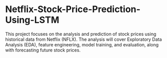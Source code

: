 # Netflix-Stock-Price-Prediction-Using-LSTM
This project focuses on the analysis and prediction of stock prices using historical data from Netflix (NFLX).  The analysis will cover Exploratory Data Analysis (EDA), feature engineering, model training, and evaluation, along with forecasting future stock prices.

